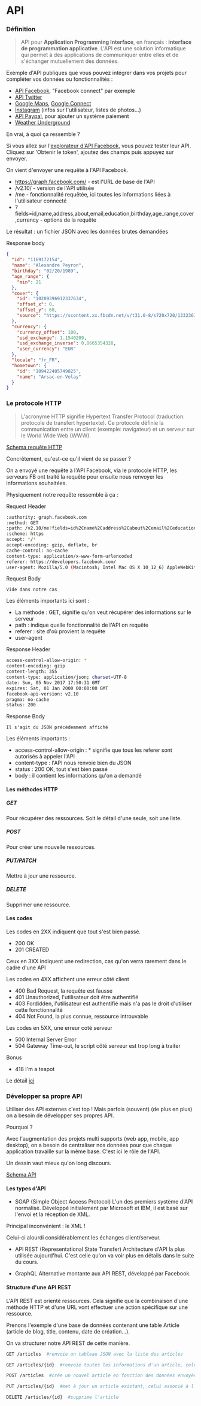 # API

### Définition

> API pour **Application Programming Interface**, en français : **interface de programmation applicative**.
  L'API est une solution informatique qui permet à des applications de communiquer entre elles 
  et de s'échanger mutuellement des données.
  
Exemple d'API publiques que vous pouvez intégrer dans vos projets pour compléter vos données ou fonctionnalités : 
- [API Facebook](https://developers.facebook.com/), "Facebook connect" par exemple 
- [API Twitter](https://developer.twitter.com/en/docs)
- [Google Maps](https://developers.google.com/maps/?hl=fr), [Google Connect](https://developers.google.com/identity/choose-auth) 
- [Instagram](https://www.instagram.com/developer/) (infos sur l'utilisateur, listes de photos...)
- [API Paypal](https://developer.paypal.com/), pour ajouter un système paiement
- [Weather Underground](https://www.wunderground.com/weather/api/)

En vrai, à quoi ça ressemble ? 

Si vous allez sur l'[explorateur d'API Facebook](https://developers.facebook.com/tools/explorer/), vous pouvez tester leur API.
Cliquez sur 'Obtenir le token', ajoutez des champs puis appuyez sur envoyer.

On vient d'envoyer une requête à l'API Facebook.
- https://graph.facebook.com/ - est l'URL de base de l'API
- /v2.10/ - version de l'API utilisée
- /me - fonctionnalité requêtée, ici toutes les informations liées à l'utilisateur connecté
- ?fields=id,name,address,about,email,education,birthday,age_range,cover,currency - options de la requête

Le résultat : un fichier JSON avec les données brutes demandées

Response body
```json
{
  "id": "1169172154",
  "name": "Alexandre Peyron",
  "birthday": "02/20/1989",
  "age_range": {
    "min": 21
  },
  "cover": {
    "id": "10209396912337634",
    "offset_x": 0,
    "offset_y": 68,
    "source": "https://scontent.xx.fbcdn.net/v/t31.0-8/s720x720/13323616_10209396912337634_1782169267946129260_o.jpg?oh=3a53b9afb2762cb97a0447d4d30569e6&oe=5A72C8F1"
  },
  "currency": {
    "currency_offset": 100,
    "usd_exchange": 1.1540209,
    "usd_exchange_inverse": 0.8665354328,
    "user_currency": "EUR"
  },
  "locale": "fr_FR",
  "hometown": {
    "id": "109422405749825",
    "name": "Arsac-en-Velay"
  }
}
```

### Le protocole HTTP

> L'acronyme HTTP signifie Hypertext Transfer Protocol (traduction: protocole de transfert hypertexte). 
Ce protocole définie la communication entre un client (exemple: navigateur) et un serveur sur le World Wide Web (WWW).

[Schema requête HTTP](./images/schema-requete-http.jpg "Schema requête HTTP")

Concrètement, qu'est-ce qu'il vient de se passer ?

On a envoyé une requête à l'API Facebook, via le protocole HTTP, 
les serveurs FB ont traité la requête pour ensuite nous renvoyer les informations souhaitées.

Physiquement notre requête ressemble à ça :

Request Header
```bash
:authority: graph.facebook.com
:method: GET
:path: /v2.10/me?fields=id%2Cname%2Caddress%2Cabout%2Cemail%2Ceducation%2Cbirthday%2Cage_range%2Ccover%2Ccurrency&format=json&method=get
:scheme: https
accept: */*
accept-encoding: gzip, deflate, br
cache-control: no-cache
content-type: application/x-www-form-urlencoded
referer: https://developers.facebook.com/
user-agent: Mozilla/5.0 (Macintosh; Intel Mac OS X 10_12_6) AppleWebKit/537.36 (KHTML, like Gecko) Chrome/61.0.3163.100 Safari/537.36
```
Request Body
```text
Vide dans notre cas
```


Les éléments importants ici sont :
- La méthode : GET, signifie qu'on veut récupérer des informations sur le serveur
- path :  indique quelle fonctionnalité de l'API on requête
- referer : site d'où provient la requête
- user-agent


Response Header
```bash
access-control-allow-origin: *
content-encoding: gzip
content-length: 355
content-type: application/json; charset=UTF-8
date: Sun, 05 Nov 2017 17:50:31 GMT
expires: Sat, 01 Jan 2000 00:00:00 GMT
facebook-api-version: v2.10
pragma: no-cache
status: 200
```
Response Body
```
Il s'agit du JSON précédemment affiché
```

Les éléments importants : 
- access-control-allow-origin : * signifie que tous les referer sont autorisés à appeler l'API
- content-type : l'API nous renvoie bien du JSON
- status : 200 OK, tout s'est bien passé
- body : il contient les informations qu'on a demandé


#### Les méthodes HTTP

##### GET
Pour récupérer des ressources. Soit le détail d'une seule, soit une liste.

##### POST
Pour créer une nouvelle ressources.

##### PUT/PATCH
Mettre à jour une ressource.

##### DELETE
Supprimer une ressource.

#### Les codes 

Les codes en 2XX indiquent que tout s'est bien passé.
- 200 OK
- 201 CREATED

Ceux en 3XX indiquent une redirection, cas qu'on verra rarement dans le cadre d'une API

Les codes en 4XX affichent une erreur côté client
- 400 Bad Request, la requête est fausse
- 401 Unauthorized, l'utilisateur doit être authentifié 
- 403 Fordidden, l'utilisateur est authentifié mais n'a pas le droit d'utiliser cette fonctionnalité
- 404 Not Found, la plus connue, ressource introuvable

Les codes en 5XX, une erreur coté serveur
- 500 Internal Server Error
- 504 Gateway Time-out, le script côté serveur est trop long à traiter

Bonus
- 418 I'm a teapot

Le détail [ici](https://fr.wikipedia.org/wiki/Liste_des_codes_HTTP)


### Développer sa propre API

Utiliser des API externes c'est top ! Mais parfois (souvent) (de plus en plus) on a besoin de développer ses propres API.

Pourquoi ?

Avec l'augmentation des projets multi supports (web app, mobile, app desktop), on a besoin de centraliser nos données
pour que chaque application travaille sur la même base. C'est ici le rôle de l'API.

Un dessin vaut mieux qu'on long discours.

[Schema API](./images/schema_api.jpg "Schema API")


#### Les types d'API

- SOAP (Simple Object Access Protocol)
L'un des premiers système d'API normalisé. Développé initialement par Microsoft et IBM, il est basé sur l'envoi et la réception de XML.

Principal inconvénient : le XML !

Celui-ci alourdi considérablement les échanges client/serveur.

- API REST (Representational State Transfer)
Architecture d'API la plus utilisée aujourd'hui. C'est celle qu'on va voir plus en détails dans le suite du cours.

- GraphQL
Alternative montante aux API REST, développé par Facebook.


#### Structure d'une API REST
L'API REST est orienté ressources. Cela signifie que la combinaison d'une méthode HTTP et d'une URL vont effectuer une action spécifique sur une ressource.

Prenons l'exemple d'une base de données contenant une table Article (article de blog, title, contenu, date de création...).

On va structurer notre API REST de cette manière.

```bash
GET /articles  #renvoie un tableau JSON avec la liste des articles
```

```bash
GET /articles/{id}  #renvoie toutes les informations d'un article, celui associé à l'ID
```

```bash
POST /articles  #crée un nouvel article en fonction des données envoyées dans le body de la requête
```

```bash
PUT /articles/{id}  #met à jour un article existant, celui associé à l'ID
```

```bash
DELETE /articles/{id}  #supprime l'article
```








